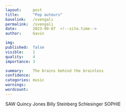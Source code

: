 ```yaml
---
layout:     post
title:      "Pop auteurs"
baselink:   /svengali
permalink:  /svengali
date:       2023-09-07  <!--site.time-->
author:     Gavin

img:        
published:  false
visible:    1
quality:    4
importance: 3

summary:    The brains behind the brainless
confidence: 
categories: music
warnings:   
wordcount:      
---
```


SAW
Quincy Jones
Billy Steinberg 
Schlesinger
SOPHIE